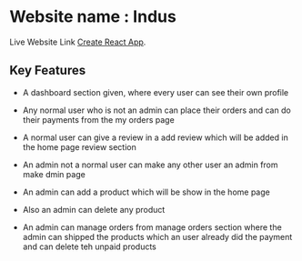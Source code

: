 # Website name : Indus

Live Website Link [Create React App](https://indus-client.web.app).

## Key Features

- A dashboard section given, where every user can see their own profile

- Any normal user who is not an admin can place their orders and can do their payments from the my orders page

- A normal user can give a review in a add review which will be added in the home page review section

- An admin not a normal user can make any other user an admin from make dmin page

- An admin can add a product which will be show in the home page

- Also an admin can delete any product

- An admin can manage orders from manage orders section where the admin can shipped the products which an user already did the payment and can delete teh unpaid products
